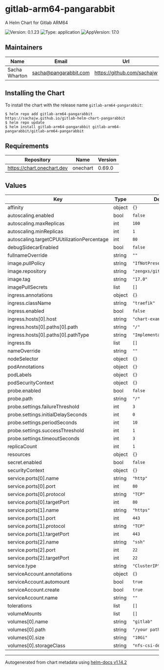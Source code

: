 # gitlab-arm64-pangarabbit

A Helm Chart for Gitlab ARM64

![Version: 0.1.23](https://img.shields.io/badge/Version-0.1.23-informational?style=flat-square)
![Type: application](https://img.shields.io/badge/Type-application-informational?style=flat-square)
![AppVersion: 17.0](https://img.shields.io/badge/AppVersion-17.0-informational?style=flat-square)

## Maintainers

| Name | Email | Url |
| ---- | ------ | --- |
| Sacha Wharton | <sacha@pangarabbit.com> | <https://github.com/sachajw> |

## Installing the Chart

To install the chart with the release name `gitlab-arm64-pangarabbit`:

```console
$ helm repo add gitlab-arm64-pangarabbit https://sachajw.github.io/gitlab-helm-chart-pangarabbit
$ helm repo update
$ helm install gitlab-arm64-pangarabbit gitlab-arm64-pangarabbit/gitlab-arm64-pangarabbit
```

## Requirements

| Repository | Name | Version |
|------------|------|---------|
| https://chart.onechart.dev | onechart | 0.69.0 |

## Values

| Key | Type | Default | Description |
|-----|------|---------|-------------|
| affinity | object | `{}` |  |
| autoscaling.enabled | bool | `false` |  |
| autoscaling.maxReplicas | int | `100` |  |
| autoscaling.minReplicas | int | `1` |  |
| autoscaling.targetCPUUtilizationPercentage | int | `80` |  |
| debugSidecarEnabled | bool | `false` |  |
| fullnameOverride | string | `""` |  |
| image.pullPolicy | string | `"IfNotPresent"` |  |
| image.repository | string | `"zengxs/gitlab"` |  |
| image.tag | string | `"17.0"` |  |
| imagePullSecrets | list | `[]` |  |
| ingress.annotations | object | `{}` |  |
| ingress.className | string | `"traefik"` |  |
| ingress.enabled | bool | `false` |  |
| ingress.hosts[0].host | string | `"chart-example.local"` |  |
| ingress.hosts[0].paths[0].path | string | `"/"` |  |
| ingress.hosts[0].paths[0].pathType | string | `"ImplementationSpecific"` |  |
| ingress.tls | list | `[]` |  |
| nameOverride | string | `""` |  |
| nodeSelector | object | `{}` |  |
| podAnnotations | object | `{}` |  |
| podLabels | object | `{}` |  |
| podSecurityContext | object | `{}` |  |
| probe.enabled | bool | `false` |  |
| probe.path | string | `"/"` |  |
| probe.settings.failureThreshold | int | `3` |  |
| probe.settings.initialDelaySeconds | int | `0` |  |
| probe.settings.periodSeconds | int | `10` |  |
| probe.settings.successThreshold | int | `1` |  |
| probe.settings.timeoutSeconds | int | `3` |  |
| replicaCount | int | `1` |  |
| resources | object | `{}` |  |
| secret.enabled | bool | `false` |  |
| securityContext | object | `{}` |  |
| service.ports[0].name | string | `"http"` |  |
| service.ports[0].port | int | `80` |  |
| service.ports[0].protocol | string | `"TCP"` |  |
| service.ports[0].targetPort | int | `80` |  |
| service.ports[1].name | string | `"https"` |  |
| service.ports[1].port | int | `443` |  |
| service.ports[1].protocol | string | `"TCP"` |  |
| service.ports[1].targetPort | int | `443` |  |
| service.ports[2].name | string | `"ssh"` |  |
| service.ports[2].port | int | `22` |  |
| service.ports[2].targetPort | int | `22` |  |
| service.type | string | `"ClusterIP"` |  |
| serviceAccount.annotations | object | `{}` |  |
| serviceAccount.automount | bool | `true` |  |
| serviceAccount.create | bool | `true` |  |
| serviceAccount.name | string | `""` |  |
| tolerations | list | `[]` |  |
| volumeMounts | list | `[]` |  |
| volumes[0].name | string | `"gitlab"` |  |
| volumes[0].path | string | `"/your path"` |  |
| volumes[0].size | string | `"10Gi"` |  |
| volumes[0].storageClass | string | `"nfs-csi-default"` |  |

----------------------------------------------
Autogenerated from chart metadata using [helm-docs v1.14.2](https://github.com/norwoodj/helm-docs/releases/v1.14.2)